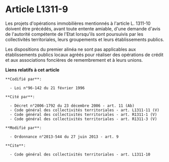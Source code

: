 # Article L1311-9

Les projets d'opérations immobilières mentionnés à l'article L. 1311-10 doivent être précédés, avant toute entente amiable,
d'une demande d'avis de l'autorité compétente de l'Etat lorsqu'ils sont poursuivis par les collectivités territoriales, leurs
groupements et leurs établissements publics. 

Les dispositions du premier alinéa ne sont pas applicables aux  établissements publics locaux agréés pour réaliser des
opérations de crédit et aux associations foncières de remembrement et à leurs unions.

**Liens relatifs à cet article**

	**Codifié par**:

	  - Loi n°96-142 du 21 février 1996

	**Cité par**:

	  - Décret n°2006-1792 du 23 décembre 2006 - art. 11 (Ab)
	  - Code général des collectivités territoriales - art. L1311-11 (V)
	  - Code général des collectivités territoriales - art. R1311-1 (V)
	  - Code général des collectivités territoriales - art. R1311-3 (V)

	**Modifié par**:

	  - Ordonnance n°2013-544 du 27 juin 2013 - art. 9

	**Cite**:

	  - Code général des collectivités territoriales - art. L1311-10
